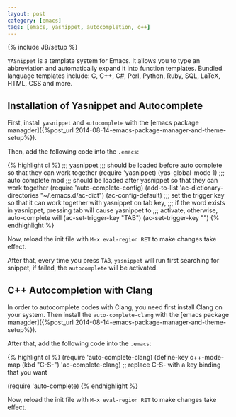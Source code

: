 ```yaml
---
layout: post
category: [emacs]
tags: [emacs, yasnippet, autocompletion, c++]
---
```

{% include JB/setup %}

`YASnippet` is a template system for Emacs. It allows you to type an abbreviation and automatically expand it into 
function templates. Bundled language templates include: C, C++, C#, Perl, Python, Ruby, SQL, LaTeX, HTML, CSS and more.

## Installation of Yasnippet and Autocomplete

First, install `yasnippet` and `autocomplete` with the 
[emacs package managder]({%post_url 2014-08-14-emacs-package-manager-and-theme-setup%}).

Then, add the following code into the `.emacs`:

{% highlight cl %}
;;; yasnippet
;;; should be loaded before auto complete so that they can work together
(require 'yasnippet)
(yas-global-mode 1)
;;; auto complete mod
;;; should be loaded after yasnippet so that they can work together
(require 'auto-complete-config)
(add-to-list 'ac-dictionary-directories "~/.emacs.d/ac-dict")
(ac-config-default)
;;; set the trigger key so that it can work together with yasnippet on tab key,
;;; if the word exists in yasnippet, pressing tab will cause yasnippet to
;;; activate, otherwise, auto-complete will
(ac-set-trigger-key "TAB")
(ac-set-trigger-key "<tab>")
{% endhighlight %}

Now, reload the init file with `M-x eval-region RET` to make changes take effect.

After that, every time you press `TAB`, `yasnippet` will run first searching for snippet, if failed, the `autocomplete` 
will be activated.

<!-- more -->

## C++ Autocompletion with Clang

In order to autocomplete codes with Clang, you need first install Clang on your system. Then install the 
`auto-complete-clang` with  the [emacs package managder]({%post_url 2014-08-14-emacs-package-manager-and-theme-setup%}).

After that, add the following code into the `.emacs`:

{% highlight cl %}
(require 'auto-complete-clang)
(define-key c++-mode-map (kbd "C-S-<return>") 'ac-complete-clang)
;; replace C-S-<return> with a key binding that you want

(require 'auto-complete)
{% endhighlight %}

Now, reload the init file with `M-x eval-region RET` to make changes take effect.